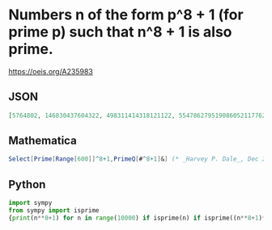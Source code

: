 # Numbers n of the form p^8 \+ 1 \(for prime p\) such that n^8 \+ 1 is also prime\.
https://oeis.org/A235983
## JSON
```JSON
[5764802, 146830437604322, 498311414318121122, 554786279519086052117762, 830149880552636599409282, 12628864335244989661982882, 33144490094099439467757602, 47203563969247823515902242, 179357590196404221918909122, 397370823547272766854136322, 2043714066708245412886790402, 139717795608648816763227344162]
```
## Mathematica
```Mathematica
Select[Prime[Range[600]]^8+1,PrimeQ[#^8+1]&] (* _Harvey P. Dale_, Dec 21 2014 *)
```
## Python
```Python
import sympy
from sympy import isprime
{print(n**8+1) for n in range(10000) if isprime(n) if isprime((n**8+1)**8+1)}
```
